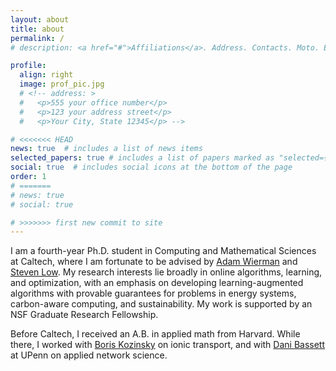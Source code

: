 ```yaml
---
layout: about
title: about
permalink: /
# description: <a href="#">Affiliations</a>. Address. Contacts. Moto. Etc.

profile:
  align: right
  image: prof_pic.jpg
  # <!-- address: >
  #   <p>555 your office number</p>
  #   <p>123 your address street</p>
  #   <p>Your City, State 12345</p> -->

# <<<<<<< HEAD
news: true  # includes a list of news items
selected_papers: true # includes a list of papers marked as "selected={true}"
social: true  # includes social icons at the bottom of the page
order: 1
# =======
# news: true
# social: true

# >>>>>>> first new commit to site
---
```


I am a fourth-year Ph.D. student in Computing and Mathematical Sciences at Caltech, where I am fortunate to be advised by [Adam Wierman](https://adamwierman.com/) and [Steven Low](http://netlab.caltech.edu/people). My research interests lie broadly in online algorithms, learning, and optimization, with an emphasis on developing learning-augmented algorithms with provable guarantees for problems in energy systems, carbon-aware computing, and sustainability. My work is supported by an NSF Graduate Research Fellowship.

Before Caltech, I received an A.B. in applied math from Harvard. While there, I worked with [Boris Kozinsky](https://mir.g.harvard.edu/people/boris-kozinsky) on ionic transport, and with [Dani Bassett](https://complexsystemsupenn.com/personal) at UPenn on applied network science.
